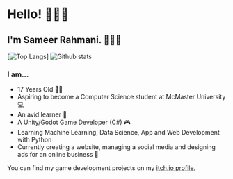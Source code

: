# Hello! 🙋🏽‍♂️

## I'm Sameer Rahmani. 👨🏽‍💼 
[![Top Langs](https://github-readme-stats.vercel.app/api/top-langs/?username=Sameerrahmani&langs_count=5&theme=dracula&layout=compact)] ![Github stats](https://github-readme-stats.vercel.app/api?username=Sameerrahmani&theme=dracula&show_icons=true&count_private=true)



### I am...

- 17 Years Old 🧑🏽
- Aspiring to become a Computer Science student at McMaster University 💻
- An avid learner 🧠
- A Unity/Godot Game Developer (C#) 🎮
- Learning Machine Learning, Data Science, App and Web Development with Python
- Currently creating a website, managing a social media and designing ads for an online business 🏪


You can find my game development projects on my [itch.io profile.](https://sameerr.itch.io/)

